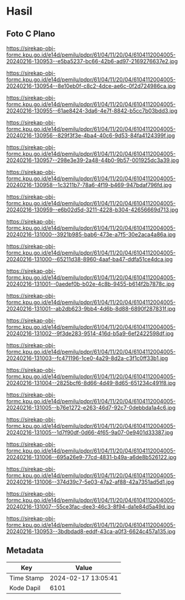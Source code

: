 # Hasil

## Foto C Plano

https://sirekap-obj-formc.kpu.go.id/e14d/pemilu/pdpr/61/04/11/20/04/6104112004005-20240216-130953--e5ba5237-bc66-42b6-ad97-2169276637e2.jpg

https://sirekap-obj-formc.kpu.go.id/e14d/pemilu/pdpr/61/04/11/20/04/6104112004005-20240216-130954--8e10eb0f-c8c2-4dce-ae6c-0f2d724986ca.jpg

https://sirekap-obj-formc.kpu.go.id/e14d/pemilu/pdpr/61/04/11/20/04/6104112004005-20240216-130955--61ae8424-3da6-4e7f-8842-b5cc7b03bdd3.jpg

https://sirekap-obj-formc.kpu.go.id/e14d/pemilu/pdpr/61/04/11/20/04/6104112004005-20240216-130956--829f3f3e-4ba4-40c6-9d53-84fa4124399f.jpg

https://sirekap-obj-formc.kpu.go.id/e14d/pemilu/pdpr/61/04/11/20/04/6104112004005-20240216-130957--298e3e39-2a48-44b0-9b57-001925dc3a39.jpg

https://sirekap-obj-formc.kpu.go.id/e14d/pemilu/pdpr/61/04/11/20/04/6104112004005-20240216-130958--1c3211b7-78a6-4f19-b469-947bdaf796fd.jpg

https://sirekap-obj-formc.kpu.go.id/e14d/pemilu/pdpr/61/04/11/20/04/6104112004005-20240216-130959--e6b02d5d-3211-4228-b304-42656669d713.jpg

https://sirekap-obj-formc.kpu.go.id/e14d/pemilu/pdpr/61/04/11/20/04/6104112004005-20240216-131000--3921b985-bab6-473e-a7f5-30e2aca4a86a.jpg

https://sirekap-obj-formc.kpu.go.id/e14d/pemilu/pdpr/61/04/11/20/04/6104112004005-20240216-131000--65211d38-8960-4aaf-ba47-ddfa51ce4dca.jpg

https://sirekap-obj-formc.kpu.go.id/e14d/pemilu/pdpr/61/04/11/20/04/6104112004005-20240216-131001--0aedef0b-b02e-4c8b-9455-b614f2b7878c.jpg

https://sirekap-obj-formc.kpu.go.id/e14d/pemilu/pdpr/61/04/11/20/04/6104112004005-20240216-131001--ab2db623-9bb4-4d6b-8d88-6890f287831f.jpg

https://sirekap-obj-formc.kpu.go.id/e14d/pemilu/pdpr/61/04/11/20/04/6104112004005-20240216-131002--9f3de283-9514-416d-b5a9-6ef2422598df.jpg

https://sirekap-obj-formc.kpu.go.id/e14d/pemilu/pdpr/61/04/11/20/04/6104112004005-20240216-131003--fc471196-1ce0-4a29-8d2a-c3f1c0ff33b1.jpg

https://sirekap-obj-formc.kpu.go.id/e14d/pemilu/pdpr/61/04/11/20/04/6104112004005-20240216-131004--2825bcf6-8d66-4d49-8d65-651234c491f8.jpg

https://sirekap-obj-formc.kpu.go.id/e14d/pemilu/pdpr/61/04/11/20/04/6104112004005-20240216-131005--b76e1272-e263-46d7-92c7-0debbda1a4c6.jpg

https://sirekap-obj-formc.kpu.go.id/e14d/pemilu/pdpr/61/04/11/20/04/6104112004005-20240216-131005--1d7f90df-0d66-4f65-9a07-0e9401d33387.jpg

https://sirekap-obj-formc.kpu.go.id/e14d/pemilu/pdpr/61/04/11/20/04/6104112004005-20240216-131006--695a26e9-77cd-4831-b49a-a6de8b526122.jpg

https://sirekap-obj-formc.kpu.go.id/e14d/pemilu/pdpr/61/04/11/20/04/6104112004005-20240216-131006--374d39c7-5e03-47a2-af88-42a7351ad5d1.jpg

https://sirekap-obj-formc.kpu.go.id/e14d/pemilu/pdpr/61/04/11/20/04/6104112004005-20240216-131007--55ce3fac-dee3-46c3-8f94-da1e84d5a49d.jpg

https://sirekap-obj-formc.kpu.go.id/e14d/pemilu/pdpr/61/04/11/20/04/6104112004005-20240216-130953--3bdbdad8-eddf-43ca-a0f3-6624c457a135.jpg


## Metadata

| Key        | Value               |
| ---------- | ------------------- |
| Time Stamp | 2024-02-17 13:05:41 |
| Kode Dapil | 6101                |



